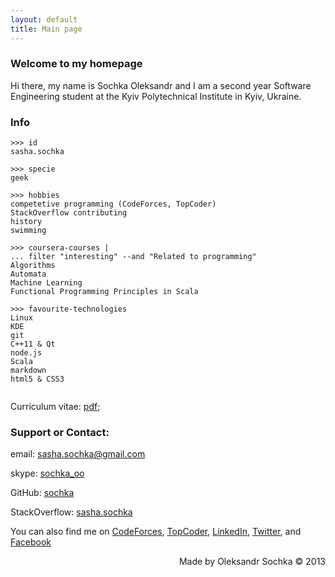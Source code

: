 ```yaml
---
layout: default
title: Main page
---
```

### Welcome to my homepage
Hi there, my name is Sochka Oleksandr and I am a second year Software Engineering student at the Kyiv Polytechnical Institute in Kyiv, Ukraine.

### Info

~~~
>>> id
sasha.sochka

>>> specie
geek

>>> hobbies
competetive programming (CodeForces, TopCoder)
StackOverflow contributing
history
swimming

>>> coursera-courses |
... filter "interesting" --and "Related to programming"
Algorithms
Automata
Machine Learning
Functional Programming Principles in Scala

>>> favourite-technologies
Linux
KDE
git
C++11 & Qt
node.js
Scala
markdown
html5 & CSS3


~~~


Сurriculum vitae: [pdf](/cv.pdf);

### Support or Contact:

email: <sasha.sochka@gmail.com>

skype: [sochka_oo][skype]

GitHub: [sochka][github]

StackOverflow: [sasha.sochka][stackoverflow]

You can also find me on [CodeForces][codeforces], [TopCoder][topcoder],  [LinkedIn][linkedin], [Twitter][twitter], and [Facebook][facebook]

<div style="text-align:right">Made by Oleksandr Sochka &copy; 2013</div>

[github]: https://github.com/sochka
[skype]: skype:sochka
[codeforces]: http://codeforces.com/profile/sasha.sochka
[topcoder]: https://community.topcoder.com/tc?module=MemberProfile&cr=23058966
[linkedin]: https://www.linkedin.com/in/oleksandrsochka
[stackoverflow]: https://stackoverflow.com/users/2149111/sasha-sochka
[twitter]: https://twitter.com/sashasochka
[facebook]: https://www.facebook.com/olexandr.sochka

